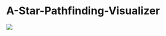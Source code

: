 # A-Star-Pathfinding-Visualizer

![](https://github.com/oyasuumi/A-Star-Pathfinding-Visualizer/blob/main/ezgif.com-gif-maker.gif)
